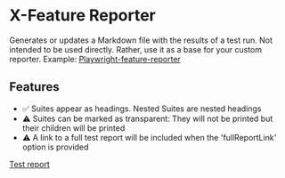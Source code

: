 # X-Feature Reporter
Generates or updates a Markdown file with the results of a test run.
Not intended to be used directly. Rather, use it as a base for your custom reporter.
Example:
[Playwright-feature-reporter](https://github.com/royk/playwright-feature-reporter)

<!-- playwright-feature-reporter--start -->
## Features
- :white_check_mark: Suites appear as headings. Nested Suites are nested headings
- :warning: Suites can be marked as transparent: They will not be printed but their children will be printed
- :warning: A link to a full test report will be included when the 'fullReportLink' option is provided

[Test report](https://raw.githack.com/royk/x-feature-reporter/refs/heads/main/playwright-report/index.html)

